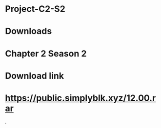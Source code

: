 # Project-C2-S2
# Downloads
# Chapter 2 Season 2
# Download link
# https://public.simplyblk.xyz/12.00.rar
.
